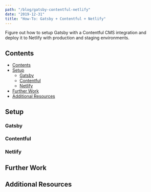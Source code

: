```yaml
---
path: "/blog/gatsby-contentful-netlify"
date: "2019-12-31"
title: "How-To: Gatsby + Contentful + Netlify"
---
```


Figure out how to setup Gatsby with a Contentful CMS integration
and deploy it to Netlify with production and staging environments.

<!-- end -->

## Contents

- [Contents](#contents)
- [Setup](#setup)
  - [Gatsby](#gatsby)
  - [Contentful](#contentful)
  - [Netlify](#netlify)
- [Further Work](#further-work)
- [Additional Resources](#additional-resources)

## Setup

### Gatsby

### Contentful

### Netlify

## Further Work

## Additional Resources
